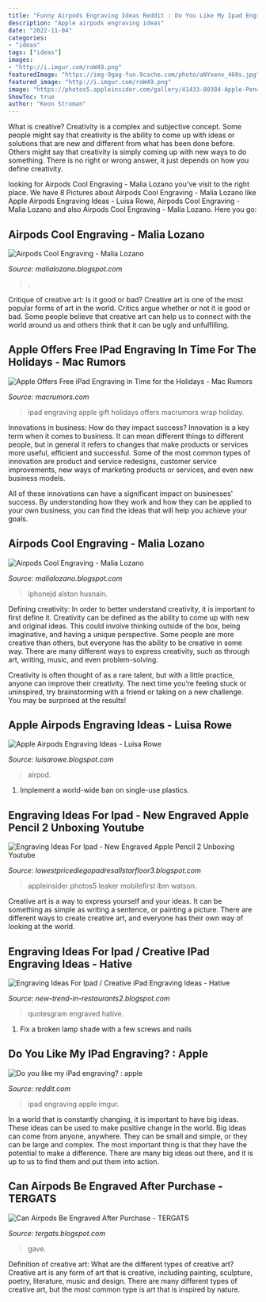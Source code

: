 ```yaml
---
title: "Funny Airpods Engraving Ideas Reddit : Do You Like My Ipad Engraving? : Apple"
description: "Apple airpods engraving ideas"
date: "2022-11-04"
categories:
- "ideas"
tags: ["ideas"]
images:
- "http://i.imgur.com/roW49.png"
featuredImage: "https://img-9gag-fun.9cache.com/photo/aNYxenv_460s.jpg"
featured_image: "http://i.imgur.com/roW49.png"
image: "https://photos5.appleinsider.com/gallery/41433-80384-Apple-Pencil-xl.jpg"
ShowToc: true
author: "Keon Stroman"
---
```



What is creative?
Creativity is a complex and subjective concept. Some people might say that creativity is the ability to come up with ideas or solutions that are new and different from what has been done before. Others might say that creativity is simply coming up with new ways to do something. There is no right or wrong answer, it just depends on how you define creativity.

	

		
looking for Airpods Cool Engraving - Malia Lozano you've visit to the right place. We have 8 Pictures about Airpods Cool Engraving - Malia Lozano like Apple Airpods Engraving Ideas - Luisa Rowe, Airpods Cool Engraving - Malia Lozano and also Airpods Cool Engraving - Malia Lozano. Here you go:
		
    
## Airpods Cool Engraving - Malia Lozano

<img loading=lazy src="https://i.redd.it/uqm6y57cfvq21.jpg" onerror="this.onerror=null;this.src='https://tse2.mm.bing.net/th?id=OIP.JMAgHY0FIlu9kDROHzSe4wHaJ4&amp;pid=15.1';" alt="Airpods Cool Engraving - Malia Lozano">

_Source: malialozano.blogspot.com_

>. 

	

Critique of creative art: Is it good or bad?
Creative art is one of the most popular forms of art in the world. Critics argue whether or not it is good or bad. Some people believe that creative art can help us to connect with the world around us and others think that it can be ugly and unfulfilling.

    
## Apple Offers Free IPad Engraving In Time For The Holidays - Mac Rumors

<img loading=lazy src="http://cdn.macrumors.com/article/2010/10/26/021523-ipad_engraving_sample_500.jpg" onerror="this.onerror=null;this.src='https://tse1.mm.bing.net/th?id=OIP._F6vLbcu3rIVUgaJD35oUgHaCf&amp;pid=15.1';" alt="Apple Offers Free iPad Engraving in Time for the Holidays - Mac Rumors">

_Source: macrumors.com_

>ipad engraving apple gift holidays offers macrumors wrap holiday. 

	

Innovations in business: How do they impact success?
Innovation is a key term when it comes to business. It can mean different things to different people, but in general it refers to changes that make products or services more useful, efficient and successful.
Some of the most common types of innovation are product and service redesigns, customer service improvements, new ways of marketing products or services, and even new business models.

All of these innovations can have a significant impact on businesses' success. By understanding how they work and how they can be applied to your own business, you can find the ideas that will help you achieve your goals.

    
## Airpods Cool Engraving - Malia Lozano

<img loading=lazy src="https://www.iphonejd.com/.a/6a010535fde333970c0240a44d56ae200c-pi" onerror="this.onerror=null;this.src='https://tse1.mm.bing.net/th?id=OIP.zuJLM0ZwxhYy-mQ8IkDsWwHaE5&amp;pid=15.1';" alt="Airpods Cool Engraving - Malia Lozano">

_Source: malialozano.blogspot.com_

>iphonejd alston husnain. 

	

Defining creativity:
In order to better understand creativity, it is important to first define it. Creativity can be defined as the ability to come up with new and original ideas. This could involve thinking outside of the box, being imaginative, and having a unique perspective.
Some people are more creative than others, but everyone has the ability to be creative in some way. There are many different ways to express creativity, such as through art, writing, music, and even problem-solving.

Creativity is often thought of as a rare talent, but with a little practice, anyone can improve their creativity. The next time you’re feeling stuck or uninspired, try brainstorming with a friend or taking on a new challenge. You may be surprised at the results!

    
## Apple Airpods Engraving Ideas - Luisa Rowe

<img loading=lazy src="https://i.redd.it/uj82gj0omkl31.jpg" onerror="this.onerror=null;this.src='https://tse1.mm.bing.net/th?id=OIP.NBGAzU80J2-Sf3MptfqvDgHaH6&amp;pid=15.1';" alt="Apple Airpods Engraving Ideas - Luisa Rowe">

_Source: luisarowe.blogspot.com_

>airpod. 

	

1. Implement a world-wide ban on single-use plastics.

    
## Engraving Ideas For Ipad - New Engraved Apple Pencil 2 Unboxing Youtube

<img loading=lazy src="https://photos5.appleinsider.com/gallery/41433-80384-Apple-Pencil-xl.jpg" onerror="this.onerror=null;this.src='https://tse4.mm.bing.net/th?id=OIP.bkmAYwAQC2KdRrPGDNAt3gHaEK&amp;pid=15.1';" alt="Engraving Ideas For Ipad - New Engraved Apple Pencil 2 Unboxing Youtube">

_Source: lowestpricediegopadresallstarfloor3.blogspot.com_

>appleinsider photos5 leaker mobilefirst ibm watson. 

	

Creative art is a way to express yourself and your ideas. It can be something as simple as writing a sentence, or painting a picture. There are different ways to create creative art, and everyone has their own way of looking at the world.

    
## Engraving Ideas For Ipad / Creative IPad Engraving Ideas - Hative

<img loading=lazy src="https://cdn.quotesgram.com/img/92/30/828660874-engraved-ipad2-4.jpg" onerror="this.onerror=null;this.src='https://tse4.mm.bing.net/th?id=OIP.syZ63kRhb8vzGrqs9r069wHaGR&amp;pid=15.1';" alt="Engraving Ideas For Ipad / Creative iPad Engraving Ideas - Hative">

_Source: new-trend-in-restaurants2.blogspot.com_

>quotesgram engraved hative. 

	

1. Fix a broken lamp shade with a few screws and nails

    
## Do You Like My IPad Engraving? : Apple

<img loading=lazy src="http://i.imgur.com/roW49.png" onerror="this.onerror=null;this.src='https://tse4.mm.bing.net/th?id=OIP.DLx_stDZfnYXNWjld4mJswHaF9&amp;pid=15.1';" alt="Do you like my iPad engraving? : apple">

_Source: reddit.com_

>ipad engraving apple imgur. 

	

In a world that is constantly changing, it is important to have big ideas. These ideas can be used to make positive change in the world. Big ideas can come from anyone, anywhere. They can be small and simple, or they can be large and complex. The most important thing is that they have the potential to make a difference. There are many big ideas out there, and it is up to us to find them and put them into action.

    
## Can Airpods Be Engraved After Purchase - TERGATS

<img loading=lazy src="https://img-9gag-fun.9cache.com/photo/aNYxenv_460s.jpg" onerror="this.onerror=null;this.src='https://tse4.mm.bing.net/th?id=OIP.JBlFZyVURUi5SFxKXoxB6AAAAA&amp;pid=15.1';" alt="Can Airpods Be Engraved After Purchase - TERGATS">

_Source: tergats.blogspot.com_

>gave. 

	

Definition of creative art: What are the different types of creative art?
Creative art is any form of art that is creative, including painting, sculpture, poetry, literature, music and design. There are many different types of creative art, but the most common type is art that is inspired by nature.


